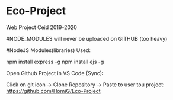 # Eco-Project
Web Project Ceid 2019-2020

#NODE_MODULES will never be uploaded on GITHUB (too heavy)



#NodeJS Modules(libraries) Used:

npm install express -g
npm install ejs -g

Open Github Project in VS Code (Sync):

Click on git icon -> Clone Repository -> Paste to user tou project: https://github.com/HomiG/Eco-Project
